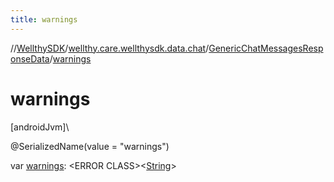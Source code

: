 ```yaml
---
title: warnings
---
```

//[WellthySDK](../../../index.html)/[wellthy.care.wellthysdk.data.chat](../index.html)/[GenericChatMessagesResponseData](index.html)/[warnings](warnings.html)



# warnings



[androidJvm]\




@SerializedName(value = "warnings")



var [warnings](warnings.html): &lt;ERROR CLASS&gt;&lt;[String](https://kotlinlang.org/api/latest/jvm/stdlib/kotlin/-string/index.html)&gt;




